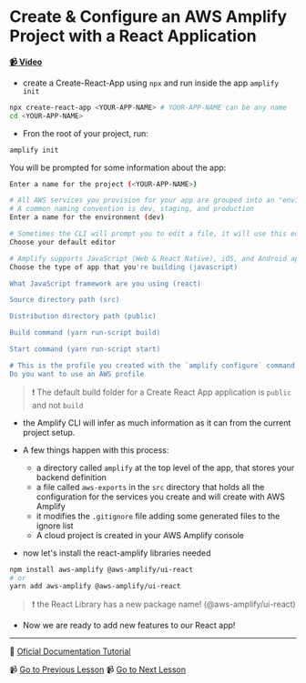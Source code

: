 # Create & Configure an AWS Amplify Project with a React Application

**[📹 Video](https://egghead.io/lessons/react-native-create-configure-an-aws-amplify-project-with-a-react-application)**

- create a Create-React-App using `npx` and run inside the app `amplify init`

```bash
npx create-react-app <YOUR-APP-NAME> # YOUR-APP-NAME can be any name
cd <YOUR-APP-NAME>
```

- Fron the root of your project, run:

```bash
amplify init
```

You will be prompted for some information about the app:

```bash
Enter a name for the project (<YOUR-APP-NAME>)

# All AWS services you provision for your app are grouped into an "environment"
# A common naming convention is dev, staging, and production
Enter a name for the environment (dev)

# Sometimes the CLI will prompt you to edit a file, it will use this editor to open those files.
Choose your default editor

# Amplify supports JavaScript (Web & React Native), iOS, and Android apps
Choose the type of app that you're building (javascript)

What JavaScript framework are you using (react)

Source directory path (src)

Distribution directory path (public)

Build command (yarn run-script build)

Start command (yarn run-script start)

# This is the profile you created with the `amplify configure` command in the introduction step.
Do you want to use an AWS profile
```

> ❗ The default build folder for a Create React App application is `public` and not `build`

- the Amplify CLI will infer as much information as it can from the current project setup.
- A few things happen with this process:

  - a directory called `amplify` at the top level of the app, that stores your backend definition
  - a file called `aws-exports` in the `src` directory that holds all the configuration for the services you create and will create with AWS Amplify
  - it modifies the `.gitignore` file adding some generated files to the ignore list
  - A cloud project is created in your AWS Amplify console

- now let's install the react-amplify libraries needed

```bash
npm install aws-amplify @aws-amplify/ui-react
# or
yarn add aws-amplify @aws-amplify/ui-react
```

> ❗ the React Library has a new package name! (@aws-amplify/ui-react)

- Now we are ready to add new features to our React app!

---

🤔 [Oficial Documentation Tutorial](https://docs.amplify.aws/start/getting-started/setup/q/integration/react#initialize-a-new-backend)

📹 [Go to Previous Lesson](https://egghead.io/lessons/react-install-configure-the-aws-amplify-cli)
📹 [Go to Next Lesson](https://egghead.io/lessons/react-native-use-the-aws-amplify-withauthenticator-hoc-to-implement-a-react-user-authorization-flow)

